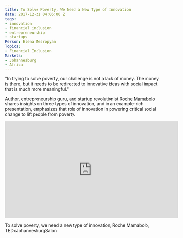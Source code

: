 ```yaml
---
title: To Solve Poverty, We Need a New Type of Innovation
date: 2017-12-21 04:06:00 Z
tags:
- innovation
- financial inclusion
- entrepreneurship
- startups
Person: Elena Mesropyan
Topics:
- Financial Inclusion
Markets:
- Johannesburg
- Africa
---
```


"In trying to solve poverty, our challenge is not a lack of money. The money is there, but it needs to be redirected to innovative ideas with social impact that is much more meaningful."

Author, entrepreneurship guru, and startup revolutionist [Roche Mamabolo](https://rochemamabolo.wordpress.com/) shares insights on three types of innovation, and in an example-rich presentation, emphasizes that role of innovation in powering critical social change to lift people from poverty.

<iframe width="560" height="315" src="https://www.youtube.com/embed/zfZF4M1l6Uo" frameborder="0" gesture="media" allow="encrypted-media" allowfullscreen></iframe>

To solve poverty, we need a new type of innovation, Roche Mamabolo, TEDxJohannesburgSalon